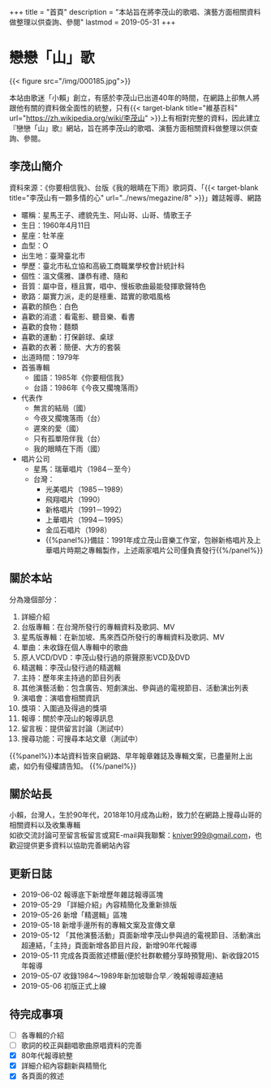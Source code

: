 +++
title = "首頁"
description = "本站旨在將李茂山的歌唱、演藝方面相關資料做整理以供查詢、參閱"
lastmod = 2019-05-31
+++

# 戀戀「山」歌

{{< figure src="/img/000185.jpg">}}

本站由歌迷「小賴」創立，有感於李茂山已出道40年的時間，在網路上卻無人將跟他有關的資料做全面性的統整，只有{{< target-blank title="維基百科" url="https://zh.wikipedia.org/wiki/李茂山" >}}上有相對完整的資料，因此建立『戀戀「山」歌』網站，旨在將李茂山的歌唱、演藝方面相關資料做整理以供查詢、參閱。

## 李茂山簡介

資料來源：《你要相信我》、台版《我的眼睛在下雨》歌詞頁、「{{< target-blank title="李茂山有一顆多情的心" url="../news/megazine/8" >}}」雜誌報導、網路

* 暱稱：星馬王子、禮貌先生、阿山哥、山哥、情歌王子
* 生日：1960年4月11日
* 星座：牡羊座
* 血型：O
* 出生地：臺灣臺北市
* 學歷：臺北市私立協和高級工商職業學校會計統計科
* 個性：溫文儒雅、謙恭有禮、隨和
* 音質：屬中音，穩且實，唱中、慢板歌曲最能發揮歌聲特色
* 歌路：屬實力派，走的是穩重、踏實的歌唱風格
* 喜歡的顏色：白色
* 喜歡的消遣：看電影、聽音樂、看書
* 喜歡的食物：麵類
* 喜歡的運動：打保齡球、桌球
* 喜歡的衣著：簡便、大方的套裝
* 出道時間：1979年
* 首張專輯
  * 國語：1985年《你要相信我》
  * 台語：1986年《今夜又擱塊落雨》
* 代表作
  * 無言的結局（國）
  * 今夜又擱塊落雨（台）
  * 遲來的愛（國）
  * 只有孤單陪伴我（台）
  * 我的眼睛在下雨（國）
* 唱片公司
  * 星馬：瑞華唱片（1984－至今）
  * 台灣：
      * 光美唱片（1985－1989）
      * 飛翔唱片（1990）
      * 新格唱片（1991－1992）
      * 上華唱片（1994－1995）
      * 金瓜石唱片（1998）
      * {{%panel%}}備註：1991年成立茂山音樂工作室，包辦新格唱片及上華唱片時期之專輯製作，上述兩家唱片公司僅負責發行{{%/panel%}}

## 關於本站

分為幾個部分：

1. 詳細介紹
2. 台版專輯：在台灣所發行的專輯資料及歌詞、MV
3. 星馬版專輯：在新加坡、馬來西亞所發行的專輯資料及歌詞、MV
4. 單曲：未收錄在個人專輯中的歌曲
5. 原人VCD/DVD：李茂山發行過的原聲原影VCD及DVD
6. 精選輯：李茂山發行過的精選輯
7. 主持：歷年來主持過的節目列表
8. 其他演藝活動：包含廣告、短劇演出、參與過的電視節目、活動演出列表
9. 演唱會：演唱會相關資訊
10. 獎項：入圍過及得過的獎項
11. 報導：關於李茂山的報導訊息
12. 留言板：提供留言討論（測試中）
13. 搜尋功能：可搜尋本站文章（測試中）

{{%panel%}}本站資料皆來自網路、早年報章雜誌及專輯文案，已盡量附上出處，如仍有侵權請告知。 {{%/panel%}}

## 關於站長

小賴，台灣人，生於90年代，2018年10月成為山粉，致力於在網路上搜尋山哥的相關資料以及收集專輯  
如欲交流討論可至留言板留言或寫E-mail與我聯繫：kniver999@gmail.com，也歡迎提供更多資料以協助完善網站內容

## 更新日誌
* 2019-06-02 報導底下新增歷年雜誌報導區塊
* 2019-05-29 「詳細介紹」內容精簡化及重新排版
* 2019-05-26 新增「精選輯」區塊
* 2019-05-18 新增手邊所有的專輯文案及宣傳文章
* 2019-05-12 「其他演藝活動」頁面新增李茂山參與過的電視節目、活動演出超連結，「主持」頁面新增各節目片段，新增90年代報導
* 2019-05-11 完成各頁面敘述標籤(便於社群軟體分享時預覽用)、新收錄2015年報導
* 2019-05-07 收錄1984～1989年新加坡聯合早／晚報報導超連結
* 2019-05-06 初版正式上線

## 待完成事項

- [ ] 各專輯的介紹
- [ ] 歌詞的校正與翻唱歌曲原唱資料的完善
- [x] 80年代報導統整
- [x] 詳細介紹內容翻新與精簡化
- [x] 各頁面的敘述
